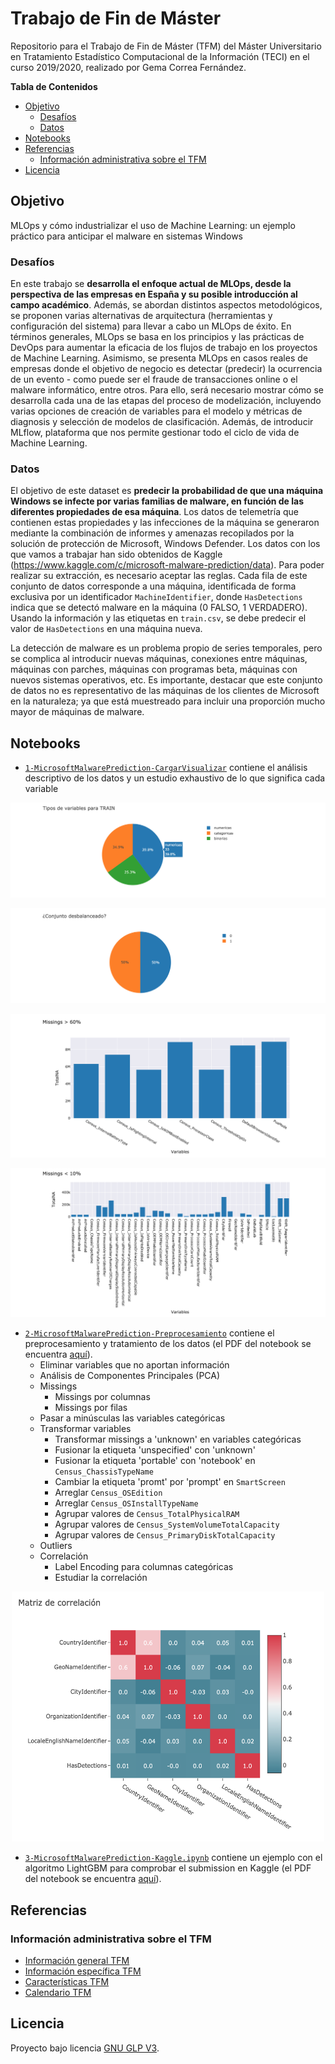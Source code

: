 # Trabajo de Fin de Máster

Repositorio para el Trabajo de Fin de Máster (TFM) del Máster Universitario en Tratamiento Estadístico Computacional de la Información (TECI) en el curso 2019/2020, realizado por Gema Correa Fernández.

**Tabla de Contenidos**

- [Objetivo](#id0)
  - [Desafíos](#id1)
  - [Datos](#id2) 
- [Notebooks](#id3) 
- [Referencias](#id20)
  - [Información administrativa sobre el TFM](#id21)
- [Licencia](#id23)
  
## Objetivo <a name="id0"></a>

MLOps y cómo industrializar el uso de Machine Learning: un ejemplo práctico para anticipar el malware en sistemas Windows

### Desafíos <a name="id1"></a>

En este trabajo se **desarrolla el enfoque actual de MLOps, desde la perspectiva de las empresas en España y su posible introducción al campo académico**. Además, se abordan distintos aspectos metodológicos, se proponen varias alternativas de arquitectura (herramientas y configuración del sistema) para llevar a cabo un MLOps de éxito. En términos generales, MLOps se basa en los principios y las prácticas de DevOps para aumentar la eficacia de los flujos de trabajo en los proyectos de Machine Learning. Asimismo, se presenta MLOps en casos reales de empresas donde el objetivo de negocio es detectar (predecir) la ocurrencia de un evento - como puede ser el fraude de transacciones online o el malware informático, entre otros. Para ello, será necesario mostrar cómo se desarrolla cada una de las etapas del proceso de modelización, incluyendo varias opciones de creación de variables para el modelo y métricas de diagnosis y selección de modelos de clasificación. Además, de introducir MLflow, plataforma que nos permite gestionar todo el ciclo de vida de Machine Learning.

### Datos <a name="id2"></a>

El objetivo de este dataset es **predecir la probabilidad de que una máquina Windows se infecte por varias familias de malware, en función de las diferentes propiedades de esa máquina**. Los datos de telemetría que contienen estas propiedades y las infecciones de la máquina se generaron mediante la combinación de informes y amenazas recopilados por la solución de protección de Microsoft, Windows Defender. Los datos con los que vamos a trabajar han sido obtenidos de Kaggle (https://www.kaggle.com/c/microsoft-malware-prediction/data). Para poder realizar su extracción, es necesario aceptar las reglas. Cada fila de este conjunto de datos corresponde a una máquina, identificada de forma exclusiva por un identificador `MachineIdentifier`, donde `HasDetections` indica que se detectó malware en la máquina (0 FALSO, 1 VERDADERO). Usando la información y las etiquetas en `train.csv`, se debe predecir el valor de `HasDetections` en una máquina nueva.

La detección de malware es un problema propio de series temporales, pero se complica al introducir nuevas máquinas, conexiones entre máquinas, máquinas con parches, máquinas con programas beta, máquinas con nuevos sistemas operativos, etc. Es importante, destacar que este conjunto de datos no es representativo de las máquinas de los clientes de Microsoft en la naturaleza; ya que está muestreado para incluir una proporción mucho mayor de máquinas de malware.

## Notebooks <a name="id3"></a>

- [`1-MicrosoftMalwarePrediction-CargarVisualizar`](https://github.com/Gecofer/TFM_1920/blob/master/notebooks/1-MicrosoftMalwarePrediction-CargarVisualizar.ipynb) contiene el análisis descriptivo de los datos y un estudio exhaustivo de lo que significa cada variable 

<p align="center">
  <img src="docs/imagenes/tipos_variables.png">
</p>

<p align="center">
  <img src="docs/imagenes/conjunto_desbalanceado.png">
</p>

<p align="center">
  <img src="docs/imagenes/missings60.png">
</p>

<p align="center">
  <img src="docs/imagenes/missings10.png">
</p>

- [`2-MicrosoftMalwarePrediction-Preprocesamiento`](https://github.com/Gecofer/TFM_1920/blob/master/notebooks/2-MicrosoftMalwarePrediction-Preprocesamiento.ipynb) contiene el preprocesamiento y tratamiento de los datos (el PDF del notebook se encuentra [aquí](https://github.com/Gecofer/TFM_1920/blob/master/notebooks/2-MicrosoftMalwarePrediction-Preprocesamiento.pdf)).
  - Eliminar variables que no aportan información
  - Análisis de Componentes Principales (PCA)
  - Missings
    - Missings por columnas
    - Missings por filas
  - Pasar a minúsculas las variables categóricas
  - Transformar variables
    - Transformar missings a 'unknown' en variables categóricas
    - Fusionar la etiqueta 'unspecified' con 'unknown'
    - Fusionar la etiqueta 'portable' con 'notebook' en `Census_ChassisTypeName`
    - Cambiar la etiqueta 'promt' por 'prompt' en `SmartScreen`
    - Arreglar `Census_OSEdition`
    - Arreglar `Census_OSInstallTypeName`
    - Agrupar valores de `Census_TotalPhysicalRAM`
    - Agrupar valores de `Census_SystemVolumeTotalCapacity`
    - Agrupar valores de `Census_PrimaryDiskTotalCapacity`
  - Outliers
  - Correlación
    - Label Encoding para columnas categóricas
    - Estudiar la correlación

<p align="center">
  <img width="500" height="400" src="docs/imagenes/CountryIdentifier.png">
</p>  

- [`3-MicrosoftMalwarePrediction-Kaggle.ipynb`](https://github.com/Gecofer/TFM_1920/blob/master/notebooks/3-MicrosoftMalwarePrediction-Kaggle.ipynb) contiene un ejemplo con el algoritmo LightGBM para comprobar el submission en Kaggle (el PDF del notebook se encuentra [aquí](https://github.com/Gecofer/TFM_1920/blob/master/notebooks/3-MicrosoftMalwarePrediction-Kaggle.pdf)).


## Referencias <a name="id20"></a>

### Información administrativa sobre el TFM <a name="id21"></a>

- [Información general TFM](http://blogs.mat.ucm.es/teci/?page_id=151)
- [Información específica TFM](https://blogs.mat.ucm.es/teci/?page_id=1973)
- [Características TFM](http://blogs.mat.ucm.es/teci/wp-content/uploads/sites/9/2016/11/caracteristica-tfm.pdf)
- [Calendario TFM](http://blogs.mat.ucm.es/teci/wp-content/uploads/sites/9/2019/12/calendario-TFM-19-20.pdf)


## Licencia <a name="id23"></a>

Proyecto bajo licencia [GNU GLP V3](https://github.com/Gecofer/TFM_1920/blob/master/LICENSE).


<!------
<p align="center">
  <img width="210" height="90" src="docs/imagenes/tipos_variables.png">
</p>
### Soluciones
- https://github.com/imor-de/microsoft_malware_prediction_kaggle_2nd
### Desarrollo del TFM
- [Overleaf](https://www.overleaf.com/read/hysrkqscqfgy)
----->
